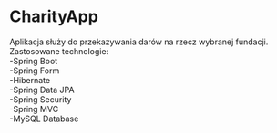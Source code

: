 # CharityApp
Aplikacja służy do przekazywania darów na rzecz wybranej fundacji. </br>
Zastosowane technologie:</br>
-Spring Boot</br>
-Spring Form</br>
-Hibernate</br>
-Spring Data JPA</br>
-Spring Security</br>
-Spring MVC</br>
-MySQL Database</br>
